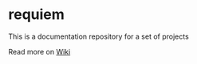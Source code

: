# requiem
This is a documentation repository for a set of projects

Read more on [Wiki](https://github.com/xtrmstep/requiem/wiki)
